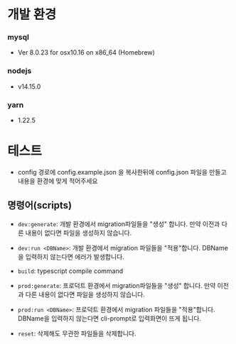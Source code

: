 # 개발 환경

### mysql

  - Ver 8.0.23 for osx10.16 on x86_64 (Homebrew)  
### nodejs 
  - v14.15.0


### yarn
 - 1.22.5


# 테스트
 - config 경로에 config.example.json 을 복사한뒤에 config.json 파일을 만들고 내용을 환경에 맞게 적어주세요
  

 ## 명령어(scripts)

  - `dev:generate`: 개발 환경에서 migration파일들을 "생성" 합니다. 만약 이전과 다른 내용이 없다면 파일을 생성하지 않습니다.
  
  - `dev:run <DBName>`: 개발 환경에서 migration 파일들을 "적용"합니다. DBName을 입력하지 않는다면 에러가 발생합니다.

  - `build`: typescript compile command
  - `prod:generate`: 프로덕트 환경에서 migration파일들을 "생성" 합니다. 만약 이전과 다른 내용이 없다면 파일을 생성하지 않습니다.
  - `prod:run <DBName>`: 프로덕트 환경에서 migration 파일들을 "적용"합니다. DBName을 입력하지 않는다면 cli-prompt로 입력화면이 뜨게 됩니다.


-  `reset`: 삭제해도 무관한 파일들을 삭제합니다.
 

